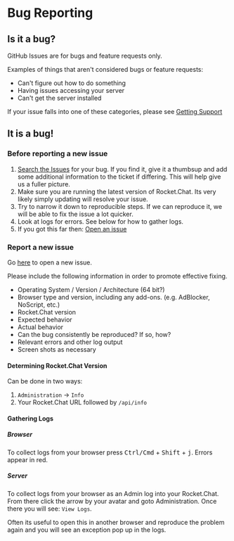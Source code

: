 # Bug Reporting

## Is it a bug?

GitHub Issues are for bugs and feature requests only.

Examples of things that aren't considered bugs or feature requests:

* Can't figure out how to do something
* Having issues accessing your server
* Can't get the server installed

If your issue falls into one of these categories, please see [Getting Support](/../../../../getting-support/)

## It is a bug!

### Before reporting a new issue

1. [Search the Issues](https://github.com/RocketChat/Rocket.Chat/issues) for your bug.  If you find it, give it a thumbsup and add some additional information to the ticket if differing.  This will help give us a fuller picture.
2. Make sure you are running the latest version of Rocket.Chat. Its very likely simply updating will resolve your issue.
3. Try to narrow it down to reproducible steps.  If we can reproduce it, we will be able to fix the issue a lot quicker.
4. Look at logs for errors. See below for how to gather logs.
5. If you got this far then: [Open an issue](https://github.com/RocketChat/Rocket.Chat/issues/new)

### Report a new issue

Go [here](https://github.com/RocketChat/Rocket.Chat/issues/new) to open a new issue.

Please include the following information in order to promote effective fixing.

* Operating System / Version / Architecture (64 bit?)
* Browser type and version, including any add-ons. (e.g. AdBlocker, NoScript, etc.)
* Rocket.Chat version
* Expected behavior
* Actual behavior
* Can the bug consistently be reproduced? If so, how?
* Relevant errors and other log output
* Screen shots as necessary

#### Determining Rocket.Chat Version

Can be done in two ways:

1. `Administration` -> `Info`
2. Your Rocket.Chat URL followed by `/api/info`

#### Gathering Logs

##### Browser

To collect logs from your browser press <kbd>Ctrl/Cmd</kbd> + <kbd>Shift</kbd> + <kbd>j</kbd>. Errors appear in red.

##### Server

To collect logs from your browser as an Admin log into your Rocket.Chat.  From there click the arrow by your avatar and goto Administration.  Once there you will see: `View Logs`.

Often its useful to open this in another browser and reproduce the problem again and you will see an exception pop up in the logs.
